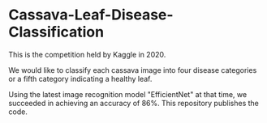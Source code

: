 # Cassava-Leaf-Disease-Classification

This is the competition held by Kaggle in 2020.

We would like to classify each cassava image into four disease categories or a fifth category indicating a healthy leaf. 

Using the latest image recognition model "EfficientNet" at that time, we succeeded in achieving an accuracy of 86%.
This repository publishes the code.